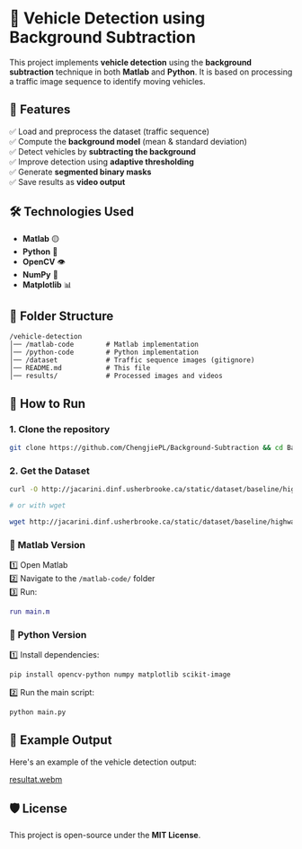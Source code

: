 # 🚗 Vehicle Detection using Background Subtraction

This project implements **vehicle detection** using the **background subtraction** technique in both **Matlab** and **Python**. It is based on processing a traffic image sequence to identify moving vehicles.

## 📌 Features

✅ Load and preprocess the dataset (traffic sequence)  
✅ Compute the **background model** (mean & standard deviation)  
✅ Detect vehicles by **subtracting the background**  
✅ Improve detection using **adaptive thresholding**  
✅ Generate **segmented binary masks**  
✅ Save results as **video output**

## 🛠 Technologies Used

- **Matlab** 🟡
- **Python** 🐍
- **OpenCV** 👁
- **NumPy** 🔢
- **Matplotlib** 📊

## 📂 Folder Structure

```
/vehicle-detection
│── /matlab-code        # Matlab implementation
│── /python-code        # Python implementation
│── /dataset            # Traffic sequence images (gitignore)
│── README.md           # This file
│── results/            # Processed images and videos
```

## 🚀 How to Run

### **1. Clone the repository**

```bash
git clone https://github.com/ChengjiePL/Background-Subtraction && cd Background-Subtraction
```

### **2. Get the Dataset**

```bash
curl -O http://jacarini.dinf.usherbrooke.ca/static/dataset/baseline/highway.zip

# or with wget

wget http://jacarini.dinf.usherbrooke.ca/static/dataset/baseline/highway.zip
```

### 🔹 **Matlab Version**

1️⃣ Open Matlab  
2️⃣ Navigate to the `/matlab-code/` folder  
3️⃣ Run:

```matlab
run main.m
```

### 🔹 **Python Version**

1️⃣ Install dependencies:

```bash
pip install opencv-python numpy matplotlib scikit-image
```

2️⃣ Run the main script:

```bash
python main.py
```

## 🎥 Example Output

Here's an example of the vehicle detection output:

[resultat.webm](https://github.com/user-attachments/assets/2eaf32c8-2a81-48fd-858d-de50c66b4e0e)

## 🛡 License

This project is open-source under the **MIT License**.
